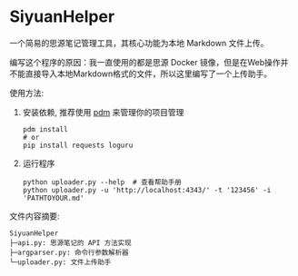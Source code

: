 # SiyuanHelper

一个简易的思源笔记管理工具，其核心功能为本地 Markdown 文件上传。

编写这个程序的原因：我一直使用的都是思源 Docker 镜像，但是在Web操作并不能直接导入本地Markdown格式的文件，所以这里编写了一个上传助手。


使用方法:
1. 安装依赖, 推荐使用 [pdm](https://github.com/pdm-project/pdm) 来管理你的项目管理
    ```shell
    pdm install
    # or
    pip install requests loguru
    ```
2. 运行程序
   ```shell
   python uploader.py --help  # 查看帮助手册
   python uploader.py -u 'http://localhost:4343/' -t '123456' -i 'PATHTOYOUR.md'
   ```


文件内容摘要:
```
SiyuanHelper
├─api.py: 思源笔记的 API 方法实现
├─argparser.py: 命令行参数解析器
└─uploader.py: 文件上传助手
```